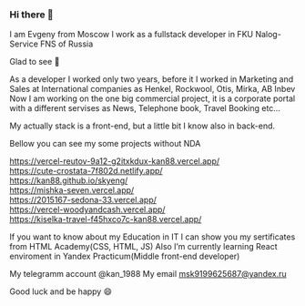 ### Hi there 👋
I am Evgeny from Moscow
I work as a fullstack developer in FKU Nalog-Service FNS of Russia

Glad to see 🔭

As a developer I worked only two years, before it I worked in Marketing and Sales at International companies as Henkel, Rockwool, Otis, Mirka, AB Inbev
Now I am working on the one big commercial project, it is a corporate portal with a different servises as News, Telephone book, Travel Booking etc...

My actually stack is a front-end, but a little bit I know also in back-end. 

Bellow you can see my some projects without NDA

https://vercel-reutov-9a12-g2itxkdux-kan88.vercel.app/ <br>
https://cute-crostata-7f802d.netlify.app/ <br>
https://kan88.github.io/skyeng/ <br>
https://mishka-seven.vercel.app/ <br>
https://2015167-sedona-33.vercel.app/ <br>
https://vercel-woodyandcash.vercel.app/ <br>
https://kiselka-travel-f45hxco7c-kan88.vercel.app/ <br>

If you want to know about my Education in IT I can show you my sertificates from HTML Academy(CSS, HTML, JS)
Also I’m currently learning React enviroment in Yandex Practicum(Middle front-end developer)

My telegramm account @kan_1988
My email msk9199625687@yandex.ru

Good luck and be happy 😄


<!--
**kan88/kan88** is a ✨ _special_ ✨ repository because its `README.md` (this file) appears on your GitHub profile.

Here are some ideas to get you started:

- 🔭 I’m currently working on ...
- 🌱 I’m currently learning ...
- 👯 I’m looking to collaborate on ...
- 🤔 I’m looking for help with ...
- 💬 Ask me about ...
- 📫 How to reach me: ...
- 😄 Pronouns: ...
- ⚡ Fun fact: ...
-->

